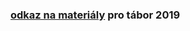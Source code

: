 ### [odkaz na materiály](https://drive.google.com/drive/folders/18Cp0AbwIAa6mBgPenTNzd8H437JzykXW) pro tábor 2019
